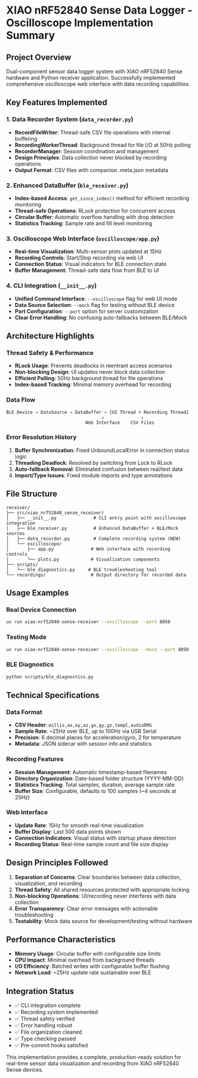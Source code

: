 # XIAO nRF52840 Sense Data Logger - Oscilloscope Implementation Summary

## Project Overview
Dual-component sensor data logger system with XIAO nRF52840 Sense hardware and Python receiver application. Successfully implemented comprehensive oscilloscope web interface with data recording capabilities.

## Key Features Implemented

### 1. Data Recorder System (`data_recorder.py`)
- **RecordFileWriter**: Thread-safe CSV file operations with internal buffering
- **RecordingWorkerThread**: Background thread for file I/O at 50Hz polling
- **RecorderManager**: Session coordination and management
- **Design Principles**: Data collection never blocked by recording operations
- **Output Format**: CSV files with companion .meta.json metadata

### 2. Enhanced DataBuffer (`ble_receiver.py`)
- **Index-based Access**: `get_since_index()` method for efficient recording monitoring
- **Thread-safe Operations**: RLock protection for concurrent access
- **Circular Buffer**: Automatic overflow handling with drop detection
- **Statistics Tracking**: Sample rate and fill level monitoring

### 3. Oscilloscope Web Interface (`oscilloscope/app.py`)
- **Real-time Visualization**: Multi-sensor plots updated at 15Hz
- **Recording Controls**: Start/Stop recording via web UI
- **Connection Status**: Visual indicators for BLE connection state
- **Buffer Management**: Thread-safe data flow from BLE to UI

### 4. CLI Integration (`__init__.py`)
- **Unified Command Interface**: `--oscilloscope` flag for web UI mode
- **Data Source Selection**: `--mock` flag for testing without BLE device
- **Port Configuration**: `--port` option for server customization
- **Clear Error Handling**: No confusing auto-fallbacks between BLE/Mock

## Architecture Highlights

### Thread Safety & Performance
- **RLock Usage**: Prevents deadlocks in reentrant access scenarios
- **Non-blocking Design**: UI updates never block data collection
- **Efficient Polling**: 50Hz background thread for file operations
- **Index-based Tracking**: Minimal memory overhead for recording

### Data Flow
```
BLE Device → DataSource → DataBuffer → [UI Thread + Recording Thread]
                                    ↓              ↓
                              Web Interface    CSV Files
```

### Error Resolution History
1. **Buffer Synchronization**: Fixed UnboundLocalError in connection status logic
2. **Threading Deadlock**: Resolved by switching from Lock to RLock
3. **Auto-fallback Removal**: Eliminated confusion between real/test data
4. **Import/Type Issues**: Fixed module imports and type annotations

## File Structure
```
receiver/
├── src/xiao_nrf52840_sense_receiver/
│   ├── __init__.py              # CLI entry point with oscilloscope integration
│   ├── ble_receiver.py          # Enhanced DataBuffer + BLE/Mock sources
│   ├── data_recorder.py         # Complete recording system (NEW)
│   └── oscilloscope/
│       ├── app.py              # Web interface with recording controls
│       └── plots.py            # Visualization components
├── scripts/
│   └── ble_diagnostics.py     # BLE troubleshooting tool
└── recordings/                 # Output directory for recorded data
```

## Usage Examples

### Real Device Connection
```bash
uv run xiao-nrf52840-sense-receiver --oscilloscope --port 8050
```

### Testing Mode
```bash
uv run xiao-nrf52840-sense-receiver --oscilloscope --mock --port 8050
```

### BLE Diagnostics
```bash
python scripts/ble_diagnostics.py
```

## Technical Specifications

### Data Format
- **CSV Header**: `millis,ax,ay,az,gx,gy,gz,tempC,audioRMS`
- **Sample Rate**: ~25Hz over BLE, up to 100Hz via USB Serial
- **Precision**: 6 decimal places for acceleration/gyro, 2 for temperature
- **Metadata**: JSON sidecar with session info and statistics

### Recording Features
- **Session Management**: Automatic timestamp-based filenames
- **Directory Organization**: Date-based folder structure (YYYY-MM-DD)
- **Statistics Tracking**: Total samples, duration, average sample rate
- **Buffer Size**: Configurable, defaults to 100 samples (~4 seconds at 25Hz)

### Web Interface
- **Update Rate**: 15Hz for smooth real-time visualization
- **Buffer Display**: Last 500 data points shown
- **Connection Indicators**: Visual status with startup phase detection
- **Recording Status**: Real-time sample count and file size display

## Design Principles Followed

1. **Separation of Concerns**: Clear boundaries between data collection, visualization, and recording
2. **Thread Safety**: All shared resources protected with appropriate locking
3. **Non-blocking Operations**: UI/recording never interferes with data collection
4. **Error Transparency**: Clear error messages with actionable troubleshooting
5. **Testability**: Mock data source for development/testing without hardware

## Performance Characteristics
- **Memory Usage**: Circular buffer with configurable size limits
- **CPU Impact**: Minimal overhead from background threads
- **I/O Efficiency**: Batched writes with configurable buffer flushing
- **Network Load**: ~25Hz update rate sustainable over BLE

## Integration Status
- ✅ CLI integration complete
- ✅ Recording system implemented
- ✅ Thread safety verified
- ✅ Error handling robust
- ✅ File organization cleaned
- ✅ Type checking passed
- ✅ Pre-commit hooks satisfied

This implementation provides a complete, production-ready solution for real-time sensor data visualization and recording from XIAO nRF52840 Sense devices.
